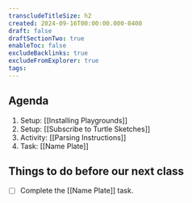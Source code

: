 ```yaml
---
transcludeTitleSize: h2
created: 2024-09-16T00:00:00.000-0400
draft: false
draftSectionTwo: true
enableToc: false
excludeBacklinks: true
excludeFromExplorer: true
tags:
---
```

## Agenda
1. Setup: [[Installing Playgrounds]]
1. Setup: [[Subscribe to Turtle Sketches]]
1. Activity: [[Parsing Instructions]]
1. Task: [[Name Plate]]

## Things to do before our next class
- [ ] Complete the [[Name Plate]] task.